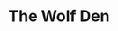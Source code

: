 ---
title:         "The Wolf Den"
description:   "The Wolf Den focuses on starting and growing a new business and interviews others who are influencing the business of podcasts and new media. Part of the fun is hearing about the behind the scenes building of Earwolf."
url-thumbnail: "http://cdn.earwolf.com/wp-content/uploads/2011/04/EAR_WolfDen_New_032014_Final.jpg"
url-rss:       "http://rss.earwolf.com/wolf-den"
url-web:       "https://www.earwolf.com/show/wolf-den/"
url-itunes:    "http://itunes.apple.com/us/podcast/the-wolf-den/id413948820"
tags:          [interview,tech]
---